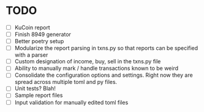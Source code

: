# TODO

- [ ] KuCoin report
- [ ] Finish 8949 generator
- [ ] Better poetry setup
- [ ] Modularize the report parsing in txns.py so that reports can be specified with a parser
- [ ] Custom designation of income, buy, sell in the txns.py file
- [ ] Ability to manually mark / handle transactions known to be weird
- [ ] Consolidate the configuration options and settings. Right now they are spread across multiple toml and py files.
- [ ] Unit tests? Blah!
- [ ] Sample report files
- [ ] Input validation for manually edited toml files
